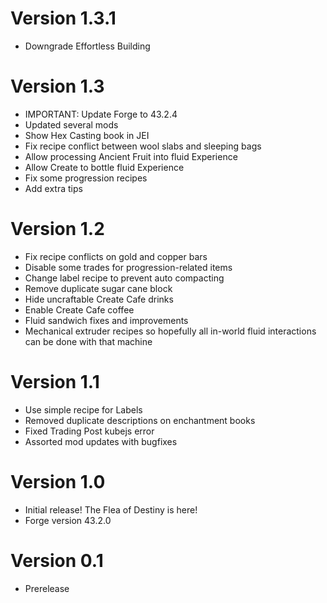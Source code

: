 # Version 1.3.1
- Downgrade Effortless Building

# Version 1.3
- IMPORTANT: Update Forge to 43.2.4
- Updated several mods
- Show Hex Casting book in JEI
- Fix recipe conflict between wool slabs and sleeping bags
- Allow processing Ancient Fruit into fluid Experience
- Allow Create to bottle fluid Experience
- Fix some progression recipes
- Add extra tips

# Version 1.2
- Fix recipe conflicts on gold and copper bars
- Disable some trades for progression-related items
- Change label recipe to prevent auto compacting
- Remove duplicate sugar cane block
- Hide uncraftable Create Cafe drinks
- Enable Create Cafe coffee
- Fluid sandwich fixes and improvements
- Mechanical extruder recipes so hopefully all in-world fluid interactions can be done with that machine

# Version 1.1
- Use simple recipe for Labels
- Removed duplicate descriptions on enchantment books
- Fixed Trading Post kubejs error
- Assorted mod updates with bugfixes

# Version 1.0
- Initial release! The Flea of Destiny is here!
- Forge version 43.2.0

# Version 0.1
- Prerelease
